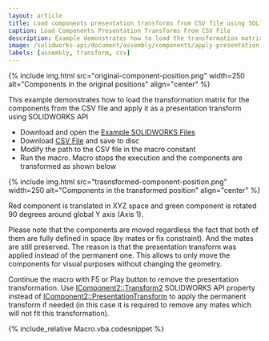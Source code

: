 ```yaml
---
layout: article
title: Load components presentation transforms from CSV file using SOLIDWORKS API
caption: Load Components Presentation Transforms From CSV File
description: Example demonstrates how to load the transformation matrix for the components from the CSV file and apply it as a presentation transform
image: /solidworks-api/document/assembly/components/apply-presentation-transform-from-csv/original-component-position.png
labels: [assembly, transform, csv]
---
```

{% include img.html src="original-component-position.png" width=250 alt="Components in the original positions" align="center" %}

This example demonstrates how to load the transformation matrix for the components from the CSV file and apply it as a presentation transform using SOLIDWORKS API

* Download and open the [Example SOLIDWORKS Files](presentation-transform-example.zip)
* Download [CSV File](transforms.csv) and save to disc
* Modify the path to the CSV file in the macro constant
* Run the macro. Macro stops the execution and the components are transformed as shown below

{% include img.html src="trasnsformed-component-position.png" width=250 alt="Components in the transformed position" align="center" %}

Red component is translated in XYZ space and green component is rotated 90 degrees around global Y axis (Axis 1).

Please note that the components are moved regardless the fact that both of them are fully defined in space (by mates or fix constraint). And the mates are still preserved. The reason is that the presentation transform was applied instead of the permanent one. This allows to only move the components for visual purposes without changing the geometry.

Continue the macro with F5 or Play button to remove the presentation transformation. Use [IComponent2::Transform2](http://help.solidworks.com/2012/english/api/sldworksapi/SolidWorks.Interop.sldworks~SolidWorks.Interop.sldworks.IComponent2~Transform2.html) SOLIDWORKS API property instead of [IComponent2::PresentationTransform](http://help.solidworks.com/2012/english/api/sldworksapi/solidworks.interop.sldworks~solidworks.interop.sldworks.icomponent2~presentationtransform.html) to apply the permanent transform if needed (in this case it is required to remove any mates which will not fit this transformation).

{% include_relative Macro.vba.codesnippet %}
